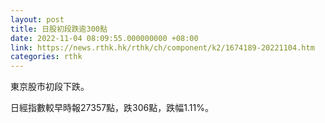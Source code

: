 ```yaml
---
layout: post
title: 日股初段跌逾300點
date: 2022-11-04 08:09:55.000000000 +08:00
link: https://news.rthk.hk/rthk/ch/component/k2/1674189-20221104.htm
categories: rthk
---
```


東京股市初段下跌。

日經指數較早時報27357點，跌306點，跌幅1.11%。
